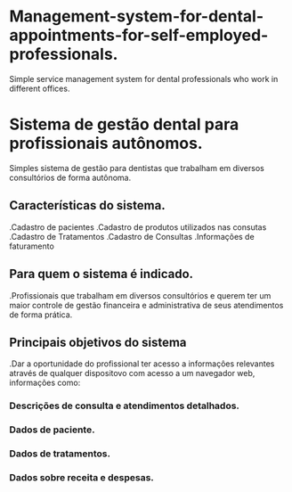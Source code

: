# Management-system-for-dental-appointments-for-self-employed-professionals.
Simple service management system for dental professionals who work in different offices.

# Sistema de gestão dental para profissionais autônomos.
Simples sistema de gestão para dentistas que trabalham em diversos consultórios de forma autônoma.

## Características do sistema.
.Cadastro de pacientes
.Cadastro de produtos utilizados nas consutas
.Cadastro de Tratamentos
.Cadastro de Consultas
.Informações de faturamento

## Para quem o sistema é indicado.
.Profissionais que trabalham em diversos consultórios e querem ter um maior controle de gestão financeira e administrativa de seus atendimentos de forma prática.

## Principais objetivos do sistema
.Dar a oportunidade do profissional ter acesso a informaçôes relevantes através de qualquer dispositovo com acesso a um navegador web, informações como:

### Descrições de consulta e atendimentos detalhados.
### Dados de paciente.
### Dados de tratamentos.
### Dados sobre receita e despesas.
